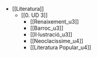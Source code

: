 - [[Literatura]]
	- [[0. UD 3]]
		- [[Renaixement_u3]]
		- [[Barroc_u3]]
		- [[Il·lustració_u3]]
		- [[Neoclacissime_u4]]
		- [[Literatura Popular_u4]]